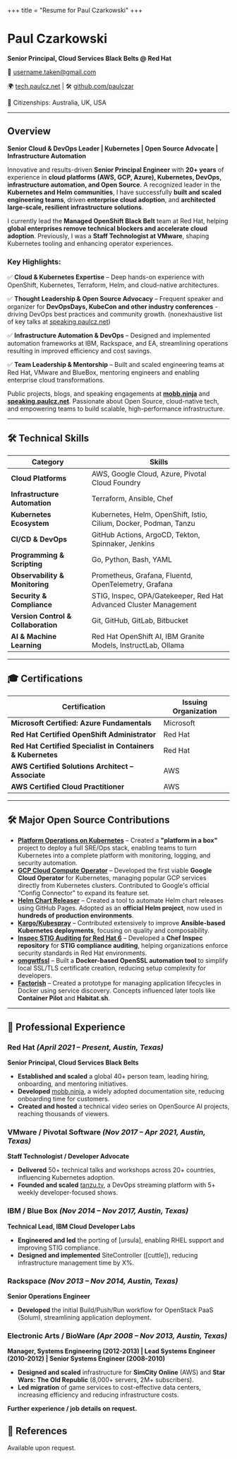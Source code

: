 +++
title = "Resume for Paul Czarkowski"
+++

# Paul Czarkowski

**Senior Principal, Cloud Services Black Belts @ Red Hat**

📧 [username.taken@gmail.com](mailto:username.taken@gmail.com)

🌍 [tech.paulcz.net](http://tech.paulcz.net/) | 🛠 [github.com/paulczar](https://github.com/paulczar)

🛂 Citizenships: Australia, UK, USA

---

## **Overview**

**Senior Cloud & DevOps Leader | Kubernetes | Open Source Advocate | Infrastructure Automation**

Innovative and results-driven **Senior Principal Engineer** with **20+ years** of experience in **cloud platforms (AWS, GCP, Azure), Kubernetes, DevOps, infrastructure automation, and Open Source**. A recognized leader in the **Kubernetes and Helm communities**, I have successfully **built and scaled engineering teams**, driven **enterprise cloud adoption**, and **architected large-scale, resilient infrastructure solutions**.

I currently lead the **Managed OpenShift Black Belt** team at Red Hat, helping **global enterprises remove technical blockers and accelerate cloud adoption**. Previously, I was a **Staff Technologist at VMware**, shaping Kubernetes tooling and enhancing operator experiences.

### **Key Highlights:**

✅ **Cloud & Kubernetes Expertise** – Deep hands-on experience with OpenShift, Kubernetes, Terraform, Helm, and cloud-native architectures.

✅ **Thought Leadership & Open Source Advocacy** – Frequent speaker and organizer for **DevOpsDays, KubeCon and other industry conferences** - driving DevOps best practices and community growth.  (nonexhaustive list of key talks at [speaking.paulcz.net](https://speaking.paulcz.net/))

✅ **Infrastructure Automation & DevOps** – Designed and implemented automation frameworks at IBM, Rackspace, and EA, streamlining operations resulting in improved efficiency and cost savings.

✅ **Team Leadership & Mentorship** – Built and scaled engineering teams at Red Hat, VMware and BlueBox, mentoring engineers and enabling enterprise cloud transformations.

Public projects, blogs, and speaking engagements at **[mobb.ninja](https://mobb.ninja)** and **[speaking.paulcz.net](https://speaking.paulcz.net/)**. Passionate about Open Source, cloud-native tech, and empowering teams to build scalable, high-performance infrastructure.

---

## **🛠 Technical Skills**

| **Category**                     | **Skills**                                                                                 |
|----------------------------------|------------------------------------------------------------------------------------------|
| **Cloud Platforms**              | AWS, Google Cloud, Azure, Pivotal Cloud Foundry                                                   |
| **Infrastructure Automation**    | Terraform, Ansible, Chef                                                        |
| **Kubernetes Ecosystem**         | Kubernetes, Helm, OpenShift, Istio, Cilium, Docker, Podman, Tanzu                                              |
| **CI/CD & DevOps**               | GitHub Actions, ArgoCD, Tekton, Spinnaker, Jenkins                                      |
| **Programming & Scripting**      | Go, Python, Bash, YAML                                                                  |
| **Observability & Monitoring**   | Prometheus, Grafana, Fluentd, OpenTelemetry, Grafana                                             |
| **Security & Compliance**        | STIG, Inspec, OPA/Gatekeeper, Red Hat Advanced Cluster Management                                                     |
| **Version Control & Collaboration** | Git, GitHub, GitLab, Bitbucket                                                    |
| **AI & Machine Learning** | Red Hat OpenShift AI, IBM Granite Models, InstructLab, Ollama  |

---

## **🎓 Certifications**

| **Certification**                                      | **Issuing Organization**  |
|--------------------------------------------------------|---------------------------|
| **Microsoft Certified: Azure Fundamentals**           | Microsoft                 |
| **Red Hat Certified OpenShift Administrator**         | Red Hat                   |
| **Red Hat Certified Specialist in Containers & Kubernetes** | Red Hat           |
| **AWS Certified Solutions Architect – Associate**     | AWS                       |
| **AWS Certified Cloud Practitioner**                  | AWS                       |

---

## **🛠 Major Open Source Contributions**

- **[Platform Operations on Kubernetes](https://github.com/paulczar/platform-operations-on-kubernetes)** – Created a **"platform in a box"** project to deploy a full SRE/Ops stack, enabling teams to turn Kubernetes into a complete platform with monitoring, logging, and security automation.
- **[GCP Cloud Compute Operator](https://github.com/paulczar/gcp-cloud-compute-operator)** – Developed the first viable **Google Cloud Operator** for Kubernetes, managing popular GCP services directly from Kubernetes clusters. Contributed to Google's official "Config Connector" to expand its feature set.
- **[Helm Chart Releaser](https://github.com/helm/chart-releaser)** – Created a tool to automate Helm chart releases using GitHub Pages. Adopted as an **official Helm project**, now used in **hundreds of production environments**.
- **[Kargo/Kubespray](https://github.com/kubernetes-incubator/kubespray/graphs/contributors)** – Contributed extensively to improve **Ansible-based Kubernetes deployments**, focusing on quality and composability.
- **[Inspec STIG Auditing for Red Hat 6](https://github.com/inspec-stigs/inspec-stig-rhel6)** – Developed a **Chef Inspec repository** for **STIG compliance auditing**, helping organizations enforce security standards in Red Hat environments.
- **[omgwtfssl](https://github.com/paulczar/omgwtfssl)** – Built a **Docker-based OpenSSL automation tool** to simplify local SSL/TLS certificate creation, reducing setup complexity for developers.
- **[Factorish](https://github.com/factorish/factorish)** – Created a prototype for managing application lifecycles in Docker using service discovery. Concepts influenced later tools like **Container Pilot** and **Habitat.sh**.

---

## **💼 Professional Experience**

### **Red Hat** *(April 2021 – Present, Austin, Texas)*
**Senior Principal, Cloud Services Black Belts**
- **Established and scaled** a global 40+ person team, leading hiring, onboarding, and mentoring initiatives.
- **Developed** [mobb.ninja](mobb.ninja), a widely adopted documentation site, reducing onboarding time for customers.
- **Created and hosted** a technical video series on OpenSource AI projects, reaching thousands of viewers.

### **VMware / Pivotal Software** *(Nov 2017 – Apr 2021, Austin, Texas)*
**Staff Technologist / Developer Advocate**
- **Delivered** 50+ technical talks and workshops across 20+ countries, influencing Kubernetes adoption.
- **Founded and scaled** [tanzu.tv](https://web.archive.org/web/20231117141155/https://tanzu.vmware.com/developer/tv/), a DevOps streaming platform with 5+ weekly developer-focused shows.

### **IBM / Blue Box** *(Nov 2014 – Nov 2017, Austin, Texas)*
**Technical Lead, IBM Cloud Developer Labs**
- **Engineered and led** the porting of [ursula], enabling RHEL support and improving STIG compliance.
- **Designed and implemented** SiteController ([cuttle]), reducing infrastructure management time by X%.

### **Rackspace** *(Nov 2013 – Nov 2014, Austin, Texas)*
**Senior Operations Engineer**
- **Developed** the initial Build/Push/Run workflow for OpenStack PaaS (Solum), streamlining application deployment.

### **Electronic Arts / BioWare** *(Apr 2008 – Nov 2013, Austin, Texas)*
**Manager, Systems Engineering (2012-2013) | Lead Systems Engineer (2010-2012) | Senior Systems Engineer (2008-2010)**
- **Designed and scaled** infrastructure for **SimCity Online** (AWS) and **Star Wars: The Old Republic** (8,000+ servers, 2M+ subscribers).
- **Led migration** of game services to cost-effective data centers, increasing efficiency and reducing infrastructure costs.

**Further experience / job details on request.**

## **📌 References**
Available upon request.
